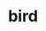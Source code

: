 ---
layout: smileys&emotion
title: bird
emoji: bird
permalink: 🐦.html
image: assets/img/3moji/bird.png
---